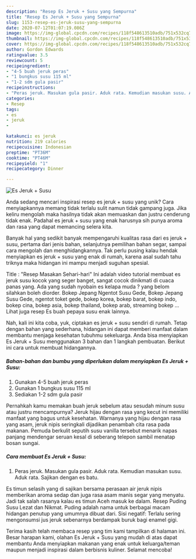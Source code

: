 ```yaml
---
description: "Resep Es Jeruk + Susu yang Sempurna"
title: "Resep Es Jeruk + Susu yang Sempurna"
slug: 1153-resep-es-jeruk-susu-yang-sempurna
date: 2020-07-12T01:07:19.086Z
image: https://img-global.cpcdn.com/recipes/118f548613510adb/751x532cq70/es-jeruk-susu-foto-resep-utama.jpg
thumbnail: https://img-global.cpcdn.com/recipes/118f548613510adb/751x532cq70/es-jeruk-susu-foto-resep-utama.jpg
cover: https://img-global.cpcdn.com/recipes/118f548613510adb/751x532cq70/es-jeruk-susu-foto-resep-utama.jpg
author: Gordon Edwards
ratingvalue: 3.5
reviewcount: 5
recipeingredient:
- "4-5 buah jeruk peras"
- "1 bungkus susu 115 ml"
- "1-2 sdm gula pasir"
recipeinstructions:
- "Peras jeruk. Masukan gula pasir. Aduk rata. Kemudian masukan susu. Aduk rata. Sajikan dengan es batu."
categories:
- Resep
tags:
- es
- jeruk
- 

katakunci: es jeruk  
nutrition: 219 calories
recipecuisine: Indonesian
preptime: "PT36M"
cooktime: "PT46M"
recipeyield: "1"
recipecategory: Dinner

---
```



![Es Jeruk + Susu](https://img-global.cpcdn.com/recipes/118f548613510adb/751x532cq70/es-jeruk-susu-foto-resep-utama.jpg)

Anda sedang mencari inspirasi resep es jeruk + susu yang unik? Cara menyiapkannya memang tidak terlalu sulit namun tidak gampang juga. Jika keliru mengolah maka hasilnya tidak akan memuaskan dan justru cenderung tidak enak. Padahal es jeruk + susu yang enak harusnya sih punya aroma dan rasa yang dapat memancing selera kita.

Banyak hal yang sedikit banyak mempengaruhi kualitas rasa dari es jeruk + susu, pertama dari jenis bahan, selanjutnya pemilihan bahan segar, sampai cara mengolah dan menghidangkannya. Tak perlu pusing kalau hendak menyiapkan es jeruk + susu yang enak di rumah, karena asal sudah tahu triknya maka hidangan ini mampu menjadi suguhan spesial.

Title : &#34;Resep Masakan Sehari-hari&#34; Ini adalah video tutorial membuat es jeruk susu kocok yang seger banget, sangat cocok dinikmati di cuaca panas yang. Ada yang sudah nyobain es kelapa muda ? yang belom silahkan boleh diorder. Bokep Jepang Ngentot Susu Gede, Bokep Jepang Susu Gede, ngentot toket gede, bokep korea, bokep barat, bokep indo, bokep cina, bokep asia, bokep thailand, bokep arab, streaming bokep … Lihat juga resep Es buah pepaya susu enak lainnya.


Nah, kali ini kita coba, yuk, ciptakan es jeruk + susu sendiri di rumah. Tetap dengan bahan yang sederhana, hidangan ini dapat memberi manfaat dalam membantu menjaga kesehatan tubuhmu sekeluarga. Anda bisa menyiapkan Es Jeruk + Susu menggunakan 3 bahan dan 1 langkah pembuatan. Berikut ini cara untuk membuat hidangannya.

<!--inarticleads1-->

##### Bahan-bahan dan bumbu yang diperlukan dalam menyiapkan Es Jeruk + Susu:

1. Gunakan 4-5 buah jeruk peras
1. Gunakan 1 bungkus susu 115 ml
1. Sediakan 1-2 sdm gula pasir


Pernahkah kamu memakan buah jeruk sebelum atau sesudah minum susu atau justru mencampurnya? Jeruk hijau dengan rasa yang kecut ini memiliki manfaat yang bagus untuk kesehatan. Warnanya yang hijau dengan rasa yang asam, jeruk nipis seringkali dijadikan penambah cita rasa pada makanan. Pemuda berkulit seputih susu vanilla tersebut menarik napas panjang mendengar seruan kesal di seberang telepon sambil menatap bosan sungai. 

<!--inarticleads2-->

##### Cara membuat Es Jeruk + Susu:

1. Peras jeruk. Masukan gula pasir. Aduk rata. Kemudian masukan susu. Aduk rata. Sajikan dengan es batu.


Es timun selasih yang di sajikan bersama perasaan air jeruk nipis memberikan aroma sedap dan juga rasa asam manis segar yang menyatu. Jadi tak salah rasanya kalau es timun Aceh masuk ke dalam. Resep Puding Susu Lezat dan Nikmat. Puding adalah nama untuk berbagai macam hidangan penutup yang umumnya dibuat dari. Sisi negatif: Terlalu sering mengonsumsi jus jeruk sebenarnya berdampak buruk bagi enamel gigi. 

Terima kasih telah membaca resep yang tim kami tampilkan di halaman ini. Besar harapan kami, olahan Es Jeruk + Susu yang mudah di atas dapat membantu Anda menyiapkan makanan yang enak untuk keluarga/teman maupun menjadi inspirasi dalam berbisnis kuliner. Selamat mencoba!
